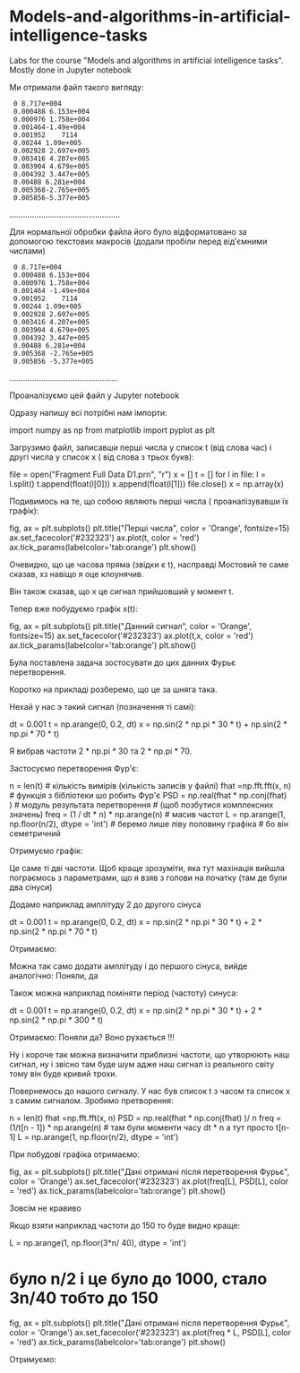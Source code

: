 # Models-and-algorithms-in-artificial-intelligence-tasks
Labs for the course "Models and algorithms in artificial intelligence tasks". Mostly done in Jupyter notebook


Ми отримали файл такого вигляду:

     0 8.717e+004
     0.000488 6.153e+004
     0.000976 1.758e+004
     0.001464-1.49e+004
     0.001952    7114
     0.00244 1.09e+005
     0.002928 2.697e+005
     0.003416 4.207e+005
     0.003904 4.679e+005
     0.004392 3.447e+005
     0.00488 6.281e+004
     0.005368-2.765e+005
     0.005856-5.377e+005

.................................................

Для нормальної обробки файла його було відформатовано за допомогою текстових макросів (додали пробіли перед від'ємними числами)

     0 8.717e+004
     0.000488 6.153e+004
     0.000976 1.758e+004
     0.001464 -1.49e+004
     0.001952    7114
     0.00244 1.09e+005
     0.002928 2.697e+005
     0.003416 4.207e+005
     0.003904 4.679e+005
     0.004392 3.447e+005
     0.00488 6.281e+004
     0.005368 -2.765e+005
     0.005856 -5.377e+005

................................................

Проаналізуємо цей файл у Jupyter notebook

Одразу напишу всі потрібні нам імпорти:

import numpy as np
from matplotlib import pyplot as plt

Загрузимо файл, записавши перші числа у список t (від слова час) і другі числа у список x ( від слова з трьох букв):

file = open("Fragment Full Data D1.prn", "r")
x = []
t = []
for l in file:
    l = l.split()
    t.append(float(l[0]))
    x.append(float(l[1]))
file.close()
x = np.array(x)

Подивимось на те, що собою являють перші числа ( проаналізувавши їх графік):

fig, ax = plt.subplots()
plt.title("Перші числа", color = 'Orange', fontsize=15)
ax.set_facecolor('#232323')
ax.plot(t, color = 'red')
ax.tick_params(labelcolor='tab:orange')
plt.show()

Очевидно, що це часова пряма (звідки є t), насправді Мостовий те саме сказав, хз навіщо я оце клоунячив. 

Він також сказав, що х це сигнал прийшовший у момент t.

Тепер вже побудуємо графік x(t):

fig, ax = plt.subplots()
plt.title("Данний сигнал", color = 'Orange', fontsize=15)
ax.set_facecolor('#232323')
ax.plot(t,x, color = 'red')
ax.tick_params(labelcolor='tab:orange')
plt.show()

Була поставлена задача зостосувати до цих данних Фурьє перетворення.

Коротко на прикладі розберемо, що це за шняга така.

Нехай у нас э такий сигнал (позначення ті самі):

dt = 0.001
t = np.arange(0, 0.2, dt)
x = np.sin(2 * np.pi * 30 * t) + np.sin(2 * np.pi * 70 * t)

Я вибрав частоти 2 * np.pi * 30 та 2 * np.pi * 70.

Застосуємо перетворення Фур'є:

n = len(t)                                                                 # кількість вимірів (кількість записів у файлі)
fhat =np.fft.fft(x, n)                                              # функція з бібліотеки шо робить Фур'є
PSD = np.real(fhat * np.conj(fhat) )                        # модуль результата перетворення 
                                                                               # (щоб позбутися комплексних значень)
freq = (1 / dt * n) * np.arange(n)                             # масив частот
L = np.arange(1, np.floor(n/2),  dtype = 'int')          # беремо лише ліву половину графіка
                                                                               # бо він семетричний

Отримуємо графік:

Це саме ті дві частоти. Щоб краще зрозуміти, яка тут махінація вийшла пограємось з параметрами, що я взяв з голови на початку (там де були два сінуси)

Додамо наприклад амплітуду 2 до другого сінуса 

dt = 0.001
t = np.arange(0, 0.2, dt)
x = np.sin(2 * np.pi * 30 * t) + 2 * np.sin(2 * np.pi * 70 * t)

Отримаємо:

Можна так само додати амплітуду і до першого сінуса, вийде аналогічно:
Поняли, да

Також можна наприклад поміняти період (частоту) синуса:

dt = 0.001
t = np.arange(0, 0.2, dt)
x = np.sin(2 * np.pi * 30 * t) + 2 * np.sin(2 * np.pi * 300 * t)

Отримаємо:
Поняли да? Воно рухається !!!

Ну і короче так можна визначити приблизні частоти, що утворюють наш сигнал, ну і звісно там буде шум адже наш сигнал із реального світу тому він буде кривий трохи.

Повернемось до нашого сигналу. У нас був список t з часом та список x з самим сигналом. Зробимо претворення:

n = len(t)
fhat =np.fft.fft(x, n)
PSD = np.real(fhat * np.conj(fhat) )/ n
freq = (1/t[n - 1]) * np.arange(n)            # там були моменти часу dt * n а тут просто t[n-1]
L = np.arange(1, np.floor(n/2),  dtype = 'int')

При побудові графіка отримаємо:

fig, ax = plt.subplots()
plt.title("Дані отримані після перетворення Фурьє", color = 'Orange')
ax.set_facecolor('#232323')
ax.plot(freq[L], PSD[L], color = 'red')
ax.tick_params(labelcolor='tab:orange')
plt.show()

Зовсім не кравиво

Якщо взяти наприклад частоти до 150 то буде видно краще:

L = np.arange(1, np.floor(3*n/ 40),  dtype = 'int')  
# було n/2 і це було до 1000, стало 3n/40  тобто до 150
fig, ax = plt.subplots()
plt.title("Дані отримані після перетворення Фурьє", color = 'Orange')
ax.set_facecolor('#232323')
ax.plot(freq * L, PSD[L], color = 'red')
ax.tick_params(labelcolor='tab:orange')
plt.show()

Отримуємо:

